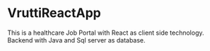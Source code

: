 # VruttiReactApp
This is a healthcare Job Portal with React as client side technology. Backend with Java and Sql server as database.
